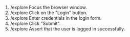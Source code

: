1. /explore Focus the browser window.
2. /explore Click on the "Login" button.
3. /explore Enter credentials in the login form.
4. /explore Click "Submit".
5. /explore Assert that the user is logged in successfully.
